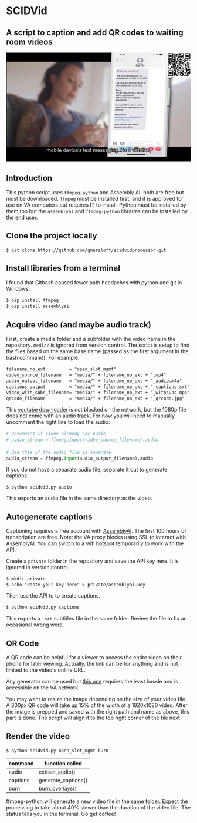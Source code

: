 # SCIDVid
## A script to caption and add QR codes to waiting room videos

![Screenshot of overlays on video](docs/screenshot.jpg)

## Introduction
This python script uses `ffmpeg-python` and Assembly AI, both are free but must be downloaded. `ffmpeg` must be installed first, and it is approved for use on VA computers but requires IT to install. Python must be installed by them too but the `assemblyai` and `ffmpeg-python` libraries can be installed by the end user. 

## Clone the project locally
```
$ git clone https://github.com/gmarzloff/scidvidprocessor.git
```

## Install libraries from a terminal 

I found that Gitbash caused fewer path headaches with python and git in Windows.

```bash
$ pip install ffmpeg
$ pip install assemblyai
```
## Acquire video (and maybe audio track)

First, create a media folder and a subfolder with the video name in the repository. `media/` is ignored from version control. The script is setup to find the files based on the same base name (passed as the first argument in the bash command). For example: 
```
filename_no_ext         = "open_slot_mgmt"
video_source_filename   = "media/" + filename_no_ext + ".mp4"
audio_output_filename   = "media/" + filename_no_ext + "_audio.m4a"
captions_output         = "media/" + filename_no_ext + "_captions.srt"
video_with_subs_filename= "media/" + filename_no_ext + "_withsubs.mp4"
qrcode_filename         = "media/" + filename_no_ext + "_qrcode.jpg"

```

This [youtube downloader](https://ytdl.hamsterlabs.de/) is not blocked on the network, but the 1080p file does not come with an audio track. 
For now you will need to manually uncomment the right line to load the audio: 

```python
# Uncomment if video already has audio
# audio_stream = ffmpeg.input(video_source_filename).audio 

# Use this if the audio file is separate
audio_stream = ffmpeg.input(audio_output_filename).audio 
```

If you do not have a separate audio file, separate it out to generate captions. 

```
$ python scidvid.py audio
```
This exports an audio file in the same directory as the video.

## Autogenerate captions 

Captioning requires a free account with [AssemblyAI](https://assemblyai.com). The first 100 hours of transcription are free. Note: the VA proxy blocks using SSL to interact with AssemblyAI. You can switch to a wifi hotspot temporarily to work with the API.

Create a `private` folder in the repository and save the API key here. It is ignored in version control. 
```
$ mkdir private
$ echo "Paste your key here" > private/assemblyai.key
```

Then use the API to to create captions. 

```bash
$ python scidvid.py captions
```
This exports a `.srt` subtitles file in the same folder. Review the file to fix an occasional wrong word. 

## QR Code
A QR code can be helpful for a viewer to access the entire video on their phone for later viewing. Actually, the link can be for anything and is not limited to the video's online URL. 

Any generator can be used but [this one](https://www.the-qrcode-generator.com/) requires the least hassle and is accessible on the VA network. 

You may want to resize the image depending on the size of your video file. A 300px QR code will take up 15% of the width of a 1920x1080 video. After the image is prepped and saved with the right path and name as above, this part is done. The script will align it to the top right corner of the file next.

## Render the video

```bash
$ python scidvid.py open_slot_mgmt burn
```

|command |function called |
|---|---|
|audio|extract_audio()|
|captions|generate_captions()|
|burn|burn_overlays()|



ffmpeg-python will generate a new video file in the same folder. Expect the processing to take about 40% slower than the duration of the video file. The status tells you in the terminal. Go get coffee!